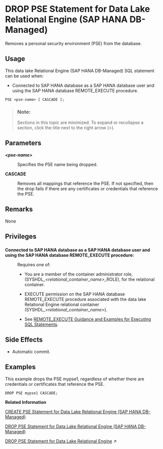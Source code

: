 <!-- loiodaf65f665de04d3e9ae628fc2cc97cfe -->

# DROP PSE Statement for Data Lake Relational Engine \(SAP HANA DB-Managed\)

Removes a personal security environment \(PSE\) from the database.



<a name="loiodaf65f665de04d3e9ae628fc2cc97cfe__section_egm_jff_2zb"/>

## Usage

This data lake Relational Engine \(SAP HANA DB-Managed\) SQL statement can be used when:

-   Connected to SAP HANA database as a SAP HANA database user and using the SAP HANA database REMOTE\_EXECUTE procedure.



```
PSE <pse-name> [ CASCADE ];
```



> ### Note:  
> Sections in this topic are minimized. To expand or recollapse a section, click the title next to the right arrow \(*\>*\).



<a name="loiodaf65f665de04d3e9ae628fc2cc97cfe__section_alb_4ff_2zb"/>

## Parameters


<dl>
<dt><b>

*<pse-name\>*

</b></dt>
<dd>

Specifies the PSE name being dropped.



</dd><dt><b>

CASCADE

</b></dt>
<dd>

Removes all mappings that reference the PSE. If not specified, then the drop fails if there are any certificates or credentials that reference the PSE.



</dd>
</dl>



<a name="loiodaf65f665de04d3e9ae628fc2cc97cfe__section_wt5_4ff_2zb"/>

## Remarks

None



<a name="loiodaf65f665de04d3e9ae628fc2cc97cfe__section_ldn_pff_2zb"/>

## Privileges



### 


<dl>
<dt><b>

Connected to SAP HANA database as a SAP HANA database user and using the SAP HANA database REMOTE\_EXECUTE procedure:

</b></dt>
<dd>

Requires one of:

-   You are a member of the container administrator role, \(SYSHDL\_*<relational\_container\_name\>*\_ROLE\), for the relational container.
-   EXECUTE permission on the SAP HANA database REMOTE\_EXECUTE procedure associated with the data lake Relational Engine relational container \(SYSHDL\_*<relational\_container\_name\>*\).

-   See [REMOTE\_EXECUTE Guidance and Examples for Executing SQL Statements](remote-execute-guidance-and-examples-for-executing-sql-statements-fd99ac0.md).




</dd>
</dl>



<a name="loiodaf65f665de04d3e9ae628fc2cc97cfe__section_y3t_rff_2zb"/>

## Side Effects

-   Automatic commit.



<a name="loiodaf65f665de04d3e9ae628fc2cc97cfe__section_d5k_sff_2zb"/>

## Examples

This example drops the PSE mypse1, regardless of whether there are credentials or certificates that reference the PSE.

```
DROP PSE mypse1 CASCADE;
```

**Related Information**  


[CREATE PSE Statement for Data Lake Relational Engine \(SAP HANA DB-Managed\)](create-pse-statement-for-data-lake-relational-engine-sap-hana-db-managed-bc673db.md "Create a personal security environment (PSE).")

[DROP PSE Statement for Data Lake Relational Engine \(SAP HANA DB-Managed\)](drop-pse-statement-for-data-lake-relational-engine-sap-hana-db-managed-daf65f6.md "Removes a personal security environment (PSE) from the database.")

[DROP PSE Statement for Data Lake Relational Engine](https://help.sap.com/viewer/19b3964099384f178ad08f2d348232a9/2023_4_QRC/en-US/2918c50e87e2453187cd8c1e9d043c64.html "Removes a personal security environment (PSE) from the database.") :arrow_upper_right:

